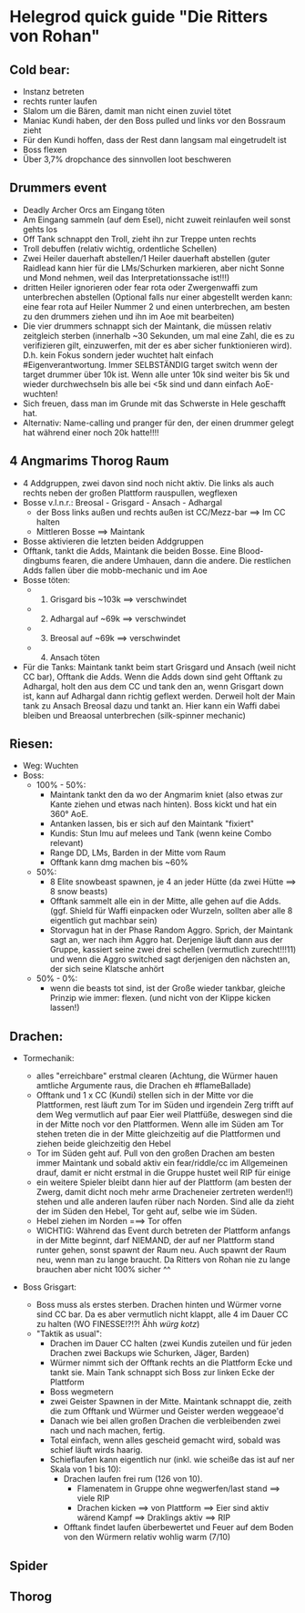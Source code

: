 # Helegrod quick guide "Die Ritters von Rohan"



## Cold bear:
- Instanz betreten
- rechts runter laufen
- Slalom um die Bären, damit man nicht einen zuviel tötet
- Maniac Kundi haben, der den Boss pulled und links vor den Bossraum zieht
- Für den Kundi hoffen, dass der Rest dann langsam mal eingetrudelt ist
- Boss flexen
- Über 3,7% dropchance des sinnvollen loot beschweren



## Drummers event
- Deadly Archer Orcs am Eingang töten
- Am Eingang sammeln (auf dem Esel), nicht zuweit reinlaufen weil sonst gehts los
- Off Tank schnappt den Troll, zieht ihn zur Treppe unten rechts
- Troll debuffen (relativ wichtig, ordentliche Schellen)
- Zwei Heiler dauerhaft abstellen/1 Heiler dauerhaft abstellen (guter Raidlead kann hier für die LMs/Schurken markieren, aber nicht Sonne und Mond nehmen, weil das Interpretationssache ist!!!)
- dritten Heiler ignorieren oder fear rota oder Zwergenwaffi zum unterbrechen abstellen (Optional falls nur einer abgestellt werden kann: eine fear rota auf Heiler Nummer 2 und einen unterbrechen, am besten zu den drummers ziehen und ihn im Aoe mit bearbeiten)
- Die vier drummers schnappt sich der Maintank, die müssen relativ zeitgleich sterben (innerhalb ~30 Sekunden, um mal eine Zahl, die es zu verifizieren gilt, einzuwerfen, mit der es aber sicher funktionieren wird). D.h. kein Fokus sondern jeder wuchtet halt einfach #Eigenverantwortung. Immer SELBSTÄNDIG target switch wenn der target drummer über 10k ist. Wenn alle unter 10k sind weiter bis 5k und wieder durchwechseln bis alle bei <5k sind und dann einfach AoE-wuchten!
- Sich freuen, dass man im Grunde mit das Schwerste in Hele geschafft hat.
- Alternativ: Name-calling und pranger für den, der einen drummer gelegt hat während einer noch 20k hatte!!!!


## 4 Angmarims Thorog Raum
- 4 Addgruppen, zwei davon sind noch nicht aktiv. Die links als auch rechts neben der großen Plattform rauspullen, wegflexen
- Bosse v.l.n.r.: Breosal - Grisgard - Ansach - Adhargal
  - der Boss links außen und rechts außen ist CC/Mezz-bar ==> Im CC halten
  - Mittleren Bosse ==> Maintank
- Bosse aktivieren die letzten beiden Addgruppen
- Offtank, tankt die Adds, Maintank die beiden Bosse. Eine Blood-dingbums fearen, die andere Umhauen, dann die andere. Die restlichen Adds fallen über die mobb-mechanic und im Aoe
- Bosse töten:
  -  1. Grisgard bis ~103k ==> verschwindet
  -  2. Adhargal auf ~69k ==> verschwindet
  -  3. Breosal auf ~69k ==> verschwindet
  -  4. Ansach töten
- Für die Tanks: Maintank tankt beim start Grisgard und Ansach (weil nicht CC bar), Offtank die Adds. Wenn die Adds down sind geht Offtank zu Adhargal, holt den aus dem CC und tank den an, wenn Grisgart down ist, kann auf Adhargal dann richtig geflext werden. Derweil holt der Main tank zu Ansach Breosal dazu und tankt an. Hier kann ein Waffi dabei bleiben und Breaosal unterbrechen (silk-spinner mechanic)


## Riesen:
- Weg: Wuchten
- Boss: 
  - 100% - 50%: 
    - Maintank tankt den da wo der Angmarim kniet (also etwas zur Kante ziehen und etwas nach hinten). Boss kickt und hat ein 360° AoE. 
    - Antanken lassen, bis er sich auf den Maintank "fixiert"
    - Kundis: Stun Imu auf melees und Tank (wenn keine Combo relevant)
    - Range DD, LMs, Barden in der Mitte vom Raum
    - Offtank kann dmg machen bis ~60%
  - 50%:
    - 8 Elite snowbeast spawnen, je 4 an jeder Hütte (da zwei Hütte ==> 8 snow beasts)
    - Offtank sammelt alle ein in der Mitte, alle gehen auf die Adds. (ggf. Shield für Waffi einpacken oder Wurzeln, sollten aber alle 8 eigentlich gut machbar sein)
    - Storvagun hat in der Phase Random Aggro. Sprich, der Maintank sagt an, wer nach ihm Aggro hat. Derjenige läuft dann aus der Gruppe, kassiert seine zwei drei schellen (vermutlich zurecht!!!11) und wenn die Aggro switched sagt derjenigen den nächsten an, der sich seine Klatsche anhört
  - 50% - 0%:
    - wenn die beasts tot sind, ist der Große wieder tankbar, gleiche Prinzip wie immer: flexen. (und nicht von der Klippe kicken lassen!)


## Drachen:
- Tormechanik:
  - alles "erreichbare" erstmal clearen (Achtung, die Würmer hauen amtliche Argumente raus, die Drachen eh #flameBallade)
  - Offtank und 1 x CC (Kundi) stellen sich in der Mitte vor die Plattformen, rest läuft zum Tor im Süden und irgendein Zerg trifft auf dem Weg vermutlich auf paar Eier weil Plattfüße, deswegen sind die in der Mitte noch vor den Plattformen. Wenn alle im Süden am Tor stehen treten die in der Mitte gleichzeitig auf die Plattformen und ziehen beide gleichzeitig den Hebel
  - Tor im Süden geht auf. Pull von den großen Drachen am besten immer Maintank und sobald aktiv ein fear/riddle/cc im Allgemeinen drauf, damit er nicht erstmal in die Gruppe hustet weil RIP für einige
  - ein weitere Spieler bleibt dann hier auf der Plattform (am besten der Zwerg, damit dicht noch mehr arme Dracheneier zertreten werden!!) stehen und alle anderen laufen rüber nach Norden. Sind alle da zieht der im Süden den Hebel, Tor geht auf, selbe wie im Süden. 
  - Hebel ziehen im Norden ===> Tor offen
  - WICHTIG: Während das Event durch betreten der Plattform anfangs in der Mitte beginnt, darf NIEMAND, der auf ner Plattform stand runter gehen, sonst spawnt der Raum neu. Auch spawnt der Raum neu, wenn man zu lange braucht. Da Ritters von Rohan nie zu lange brauchen aber nicht 100% sicher ^^

- Boss Grisgart:
  - Boss muss als erstes sterben. Drachen hinten und Würmer vorne sind CC bar. Da es aber vermutlich nicht klappt, alle 4 im Dauer CC zu halten (WO FINESSE!?!?! Ähh *würg kotz*)
  - "Taktik as usual": 
    - Drachen im Dauer CC halten (zwei Kundis zuteilen und für jeden Drachen zwei Backups wie Schurken, Jäger, Barden)
    - Würmer nimmt sich der Offtank rechts an die Plattform Ecke und tankt sie. Main Tank schnappt sich Boss zur linken Ecke der Plattform
    - Boss wegmetern
    - zwei Geister Spawnen in der Mitte. Maintank schnappt die, zeith die zum Offtank und Würmer und Geister werden weggeaoe'd
    - Danach wie bei allen großen Drachen die verbleibenden zwei nach und nach machen, fertig.
    - Total einfach, wenn alles gescheid gemacht wird, sobald was schief läuft wirds haarig.
    - Schieflaufen kann eigentlich nur (inkl. wie scheiße das ist auf ner Skala von 1 bis 10):
      - Drachen laufen frei rum (126 von 10).
        - Flamenatem in Gruppe ohne wegwerfen/last stand ==> viele RIP
        - Drachen kicken ==> von Plattform ==> Eier sind aktiv wärend Kampf ==> Draklings aktiv ==> RIP
      - Offtank findet laufen überbewertet und Feuer auf dem Boden von den Würmern relativ wohlig warm (7/10)


## Spider


## Thorog

